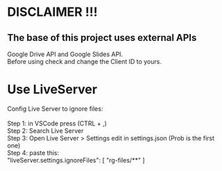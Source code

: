 <h1>DISCLAIMER !!!</h1>
<h2>The base of this project uses external APIs </h2>
Google Drive API and Google Slides API. <br>
Before using check and change the Client ID to yours.<br>
<h1>Use LiveServer </h1>
Config Live Server to ignore files:
<br> <br>
Step 1: in VSCode press (CTRL + ,) <br>
Step 2: Search Live Server <br>
Step 3: Open Live Server > Settings edit in settings.json (Prob is the first one) <br>
Step 4: paste this: <br>
"liveServer.settings.ignoreFiles": [
        "rg-files/**"
    ]

